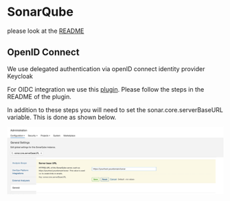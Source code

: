 # SonarQube

please look at the [README](./charts/sonarqube/README.md)

## OpenID Connect

We use delegated authentication via openID connect identity provider Keycloak

For OIDC integration we use this [plugin](https://github.com/vaulttec/sonar-auth-oidc).
Please follow the steps in the README of the plugin.

In addition to these steps you will need to set the sonar.core.serverBaseURL variable.
This is done as shown below.

![set sonar.core.serverBaseURL](./docs/images/sonar.core.serverBaseURL.jpg?raw=true "set sonar.core.serverBaseURL")
